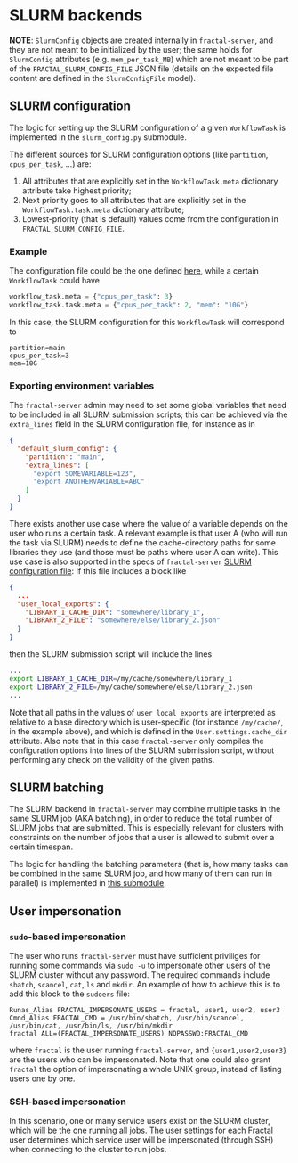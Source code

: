 # SLURM backends

**NOTE**: `SlurmConfig` objects are created internally in `fractal-server`, and they are not meant to be initialized by the user; the same holds for
`SlurmConfig` attributes (e.g. `mem_per_task_MB`) which are not meant to be part of the `FRACTAL_SLURM_CONFIG_FILE` JSON file (details on the expected file content are defined in the `SlurmConfigFile` model).

## SLURM configuration

The logic for setting up the SLURM configuration of a given `WorkflowTask` is implemented in the `slurm_config.py` submodule.

The different sources for SLURM configuration options (like `partition`, `cpus_per_task`, ...) are:

1. All attributes that are explicitly set in the `WorkflowTask.meta` dictionary attribute take highest priority;
2. Next priority goes to all attributes that are explicitly set in the `WorkflowTask.task.meta` dictionary attribute;
3. Lowest-priority (that is default) values come from the configuration in `FRACTAL_SLURM_CONFIG_FILE`.

### Example

The configuration file could be the one defined [here](../../reference/fractal_server/app/runner/executors/slurm_common/_slurm_config.md#fractal_server.app.runner.executors.slurm_common._slurm_config.SlurmConfigFile), while a certain `WorkflowTask` could have
```python
workflow_task.meta = {"cpus_per_task": 3}
workflow_task.task.meta = {"cpus_per_task": 2, "mem": "10G"}
```
In this case, the SLURM configuration for this `WorkflowTask` will correspond to
```
partition=main
cpus_per_task=3
mem=10G
```

### Exporting environment variables

The `fractal-server` admin may need to set some global variables that need to be included in all SLURM submission scripts; this can be achieved via the
`extra_lines` field in the SLURM configuration file, for instance as in
```JSON
{
  "default_slurm_config": {
    "partition": "main",
    "extra_lines": [
      "export SOMEVARIABLE=123",
      "export ANOTHERVARIABLE=ABC"
    ]
  }
}
```

There exists another use case where the value of a variable depends on the user who runs a certain task. A relevant example is that user A (who will run the task via SLURM) needs to define the cache-directory paths for some libraries they use (and those must be paths where user A can write).  This use case is also supported in the specs of `fractal-server` [SLURM configuration
file](../../reference/fractal_server/app/runner/executors/slurm_common/_slurm_config.md#fractal_server.app.runner.executors.slurm_common._slurm_config.SlurmConfigFile):
If this file includes a block like
```JSON
{
  ...
  "user_local_exports": {
    "LIBRARY_1_CACHE_DIR": "somewhere/library_1",
    "LIBRARY_2_FILE": "somewhere/else/library_2.json"
  }
}
```
then the SLURM submission script will include the lines
```bash
...
export LIBRARY_1_CACHE_DIR=/my/cache/somewhere/library_1
export LIBRARY_2_FILE=/my/cache/somewhere/else/library_2.json
...
```
Note that all paths in the values of `user_local_exports` are interpreted as relative to a base directory which is user-specific (for instance `/my/cache/`, in the example above), and which is defined in the `User.settings.cache_dir` attribute.
Also note that in this case `fractal-server` only compiles the configuration options into lines of the SLURM submission script, without performing any check on the validity of the given paths.

## SLURM batching

The SLURM backend in `fractal-server` may combine multiple tasks in the same SLURM job (AKA batching), in order to reduce the total number of SLURM jobs
that are submitted. This is especially relevant for clusters with constraints on the number of jobs that a user is allowed to submit over a certain timespan.

The logic for handling the batching parameters (that is, how many tasks can be combined in the same SLURM job, and how many of them can run in parallel) is implemented in [this submodule](../..//reference/fractal_server/app/runner/executors/slurm_common/_batching.md).


## User impersonation

### `sudo`-based impersonation

The user who runs `fractal-server` must have sufficient priviliges for running some commands via `sudo -u` to impersonate other users of the SLURM cluster without any password. The required commands include `sbatch`, `scancel`, `cat`, `ls` and `mkdir`. An example of how to achieve this is to add this block to the `sudoers` file:
```
Runas_Alias FRACTAL_IMPERSONATE_USERS = fractal, user1, user2, user3
Cmnd_Alias FRACTAL_CMD = /usr/bin/sbatch, /usr/bin/scancel, /usr/bin/cat, /usr/bin/ls, /usr/bin/mkdir
fractal ALL=(FRACTAL_IMPERSONATE_USERS) NOPASSWD:FRACTAL_CMD
```
where `fractal` is the user running `fractal-server`, and `{user1,user2,user3}` are the users who can be impersonated. Note that one could also grant `fractal` the option of impersonating a whole UNIX group, instead of listing users one by one.

### SSH-based impersonation

In this scenario, one or many service users exist on the SLURM cluster, which will be the one running all jobs. The user settings for each Fractal user determines which service user will be impersonated (through SSH) when connecting to the cluster to run jobs.
